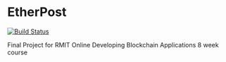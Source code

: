 # EtherPost

[![Build Status](https://img.shields.io/travis/abcoathup/EtherPost.svg?branch=master&style=flat-square)](https://travis-ci.org/abcoathup/EtherPost)

Final Project for RMIT Online Developing Blockchain Applications 8 week course
